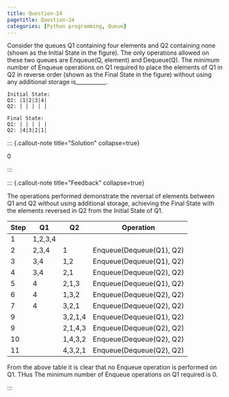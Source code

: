```yaml
---
title: Question-24
pagetitle: Question-24
categories: [Python programming, Queue]
---
```


Consider the queues Q1 containing four elements and Q2 containing none (shown as the Initial State in the figure). The only operations allowed on these two queues are Enqueue(Q, element) and Dequeue(Q). The minimum number of Enqueue operations on Q1 required to place the elements of Q1 in Q2 in reverse order (shown as the Final State in the figure) without using any additional storage is___________.
```
Initial State:  
Q1: |1|2|3|4|  
Q2: | | | | |  

Final State:  
Q1: | | | | |  
Q2: |4|3|2|1|  
```


::: {.callout-note title="Solution" collapse=true}

$0$

:::



::: {.callout-note title="Feedback" collapse=true}

The operations performed demonstrate the reversal of elements between Q1 and Q2 without using additional storage, achieving the Final State with the elements reversed in Q2 from the Initial State of Q1. 

| Step | Q1      | Q2      | Operation                |
| ---- | ------- | ------- | ------------------------ |
| 1    | 1,2,3,4 |         |                          |
| 2    | 2,3,4   | 1       | Enqueue(Dequeue(Q1), Q2) |
| 3    | 3,4     | 1,2     | Enqueue(Dequeue(Q1), Q2) |
| 4    | 3,4     | 2,1     | Enqueue(Dequeue(Q2), Q2) |
| 5    | 4       | 2,1,3   | Enqueue(Dequeue(Q1), Q2) |
| 6    | 4       | 1,3,2   | Enqueue(Dequeue(Q2), Q2) |
| 7    | 4       | 3,2,1   | Enqueue(Dequeue(Q2), Q2) |
| 9    |         | 3,2,1,4 | Enqueue(Dequeue(Q1), Q2) |
| 9    |         | 2,1,4,3 | Enqueue(Dequeue(Q2), Q2) |
| 10   |         | 1,4,3,2 | Enqueue(Dequeue(Q2), Q2) |
| 11   |         | 4,3,2,1 | Enqueue(Dequeue(Q2), Q2) |

From the above table it is clear that no Enqueue operation is performed on Q1. THus The minimum number of Enqueue operations on Q1 required is 0.

:::